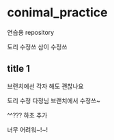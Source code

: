 # conimal_practice
연습용 repository

도리 수정쓰
삼이 수정쓰

## title 1

브랜치에선 각자 해도 괜찮나요

도리 수정
다정님 브랜치에서 수정쓰~

^^??? 하초 추가

너무 어려워~!~!
